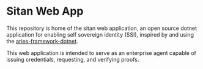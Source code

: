 # Sitan Web App

This repository is home of the sitan web application, an open source dotnet application for enabling self sovereign identity (SSI), inspired by and using the [aries-framework-dotnet](https://github.com/hyperledger/aries-framework-dotnet).

This web application is intended to serve as an enterprise agent capable of issuing credentials, requesting, and verifying proofs.

